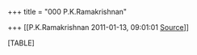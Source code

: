+++
title = "000 P.K.Ramakrishnan"

+++
[[P.K.Ramakrishnan	2011-01-13, 09:01:01 [Source](https://groups.google.com/g/samskrita/c/XLUgkzF_g1o)]]



[TABLE]

  

